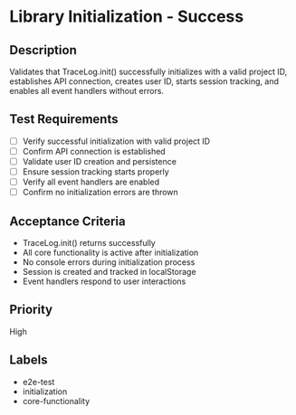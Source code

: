# Library Initialization - Success

## Description
Validates that TraceLog.init() successfully initializes with a valid project ID, establishes API connection, creates user ID, starts session tracking, and enables all event handlers without errors.

## Test Requirements
- [ ] Verify successful initialization with valid project ID
- [ ] Confirm API connection is established
- [ ] Validate user ID creation and persistence
- [ ] Ensure session tracking starts properly
- [ ] Verify all event handlers are enabled
- [ ] Confirm no initialization errors are thrown

## Acceptance Criteria
- TraceLog.init() returns successfully
- All core functionality is active after initialization
- No console errors during initialization process
- Session is created and tracked in localStorage
- Event handlers respond to user interactions

## Priority
High

## Labels
- e2e-test
- initialization
- core-functionality